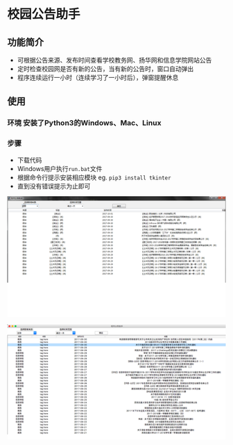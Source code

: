 # 校园公告助手

## 功能简介
- 可根据公告来源、发布时间查看学校教务网、扬华网和信息学院网站公告
- 定时检查校园网是否有新的公告，当有新的公告时，窗口自动弹出
- 程序连续运行一小时（连续学习了一小时后），弹窗提醒休息

## 使用

### 环境 安装了Python3的Windows、Mac、Linux

### 步骤
- 下载代码
- Windows用户执行`run.bat`文件
- 根据命令行提示安装相应模块 eg. `pip3 install tkinter`
- 直到没有错误提示为止即可

![eg](截图.png)

![eg](mac.png)

